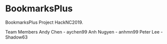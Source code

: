 # BookmarksPlus
BookmarksPlus
Project HackNC2019.

Team Members
Andy Chen - aychen99
Anh Nugyen - anhmn99
Peter Lee - Shadow63
